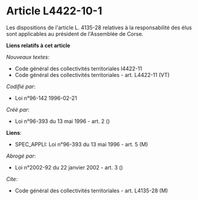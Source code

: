 # Article L4422-10-1

Les dispositions de l'article L. 4135-28 relatives à la responsabilité des élus sont applicables au président de l'Assemblée
de Corse.

**Liens relatifs à cet article**

_Nouveaux textes_:

  - Code général des collectivités territoriales l4422-11
  - Code général des collectivités territoriales - art. L4422-11 (VT)

_Codifié par_:

  - Loi n°96-142 1996-02-21

_Créé par_:

  - Loi n°96-393 du 13 mai 1996 - art. 2 ()

**Liens**:

  - SPEC_APPLI: Loi n°96-393 du 13 mai 1996 - art. 5 (M)

_Abrogé par_:

  - Loi n°2002-92 du 22 janvier 2002 - art. 3 ()

_Cite_:

  - Code général des collectivités territoriales - art. L4135-28 (M)
